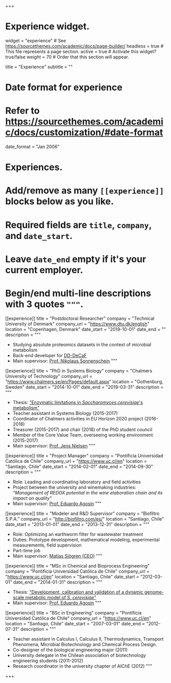 +++
# Experience widget.
widget = "experience"  # See https://sourcethemes.com/academic/docs/page-builder/
headless = true  # This file represents a page section.
active = true  # Activate this widget? true/false
weight = 70  # Order that this section will appear.

title = "Experience"
subtitle = ""

# Date format for experience
#   Refer to https://sourcethemes.com/academic/docs/customization/#date-format
date_format = "Jan 2006"

# Experiences.
#   Add/remove as many `[[experience]]` blocks below as you like.
#   Required fields are `title`, `company`, and `date_start`.
#   Leave `date_end` empty if it's your current employer.
#   Begin/end multi-line descriptions with 3 quotes `"""`.
[[experience]]
  title = "Postdoctoral Researcher"
  company = "Technical University of Denmark"
  company_url = "https://www.dtu.dk/english"
  location = "Copenhagen, Denmark"
  date_start = "2019-10-01"
  date_end = ""
  description = """
  * Studying absolute proteomics datasets in the context of microbial metabolism
  * Back-end developer for [DD-DeCaF](http://dd-decaf.eu/)
  * Main supervisor: [Prof. Nikolaus Sonnenschein](https://www.dtu.dk/english/service/phonebook/person?id=87972&tab=1)
  """

[[experience]]
  title = "PhD in Systems Biology"
  company = "Chalmers University of Technology"
  company_url = "https://www.chalmers.se/en/Pages/default.aspx"
  location = "Gothenburg, Sweden"
  date_start = "2014-10-01"
  date_end = "2019-03-31"
  description = """
  * Thesis: ["Enzymatic limitations in _Saccharomyces cerevisiae_'s metabolism"](https://research.chalmers.se/publication/508870)
  * Teacher assistant in Systems Biology (2015-2017)
  * Coordinator of Chalmers activities in EU Horizon 2020 project (2016-2018)
  * Treasurer (2015-2017) and chair (2018) of the PhD student council
  * Member of the Core Value Team, overseeing working environment (2015-2017)
  * Main supervisor: [Prof. Jens Nielsen](https://bioinnovationinstitute.com/team/jens-nielsen/)
  """

[[experience]]
  title = "Project Manager"
  company = "Pontificia Universidad Católica de Chile"
  company_url = "https://www.uc.cl/en"
  location = "Santiago, Chile"
  date_start = "2014-02-01"
  date_end = "2014-09-30"
  description = """
  * Role: Leading and coordinating laboratory and field activities
  * Project between the university and winemaking industries: _"Management of REDOX potential in the wine elaboration chain and its impact on quality"_
  * Main supervisor: [Prof. Eduardo Agosin](https://www.ing.uc.cl/en/academicos-e-investigadores/eduardo-agosin-trumper/)
  """

[[experience]]
  title = "Modeler and R&D Supervisor"
  company = "Biofiltro S.P.A."
  company_url = "http://biofiltro.com/es/"
  location = "Santiago, Chile"
  date_start = "2013-01-01"
  date_end = "2013-12-31"
  description = """
  * Role: Optimizing an earthworm filter for wastewater treatment
  * Duties: Prototype development, mathematical modeling, experimental measurements, field supervision
  * Part-time job
  * Main supervisor: [Matías Sjögren (CEO)](https://www.linkedin.com/in/matias-sjogren-023a9a12/)
  """

[[experience]]
  title = "MSc in Chemical and Bioprocess Engineering"
  company = "Pontificia Universidad Católica de Chile"
  company_url = "https://www.uc.cl/en"
  location = "Santiago, Chile"
  date_start = "2012-03-01"
  date_end = "2014-01-31"
  description = """
  * Thesis: ["Development, calibration and validation of a dynamic genome-scale metabolic model of _S. cerevisiae_"](https://repositorio.uc.cl/handle/11534/2965)
  * Main supervisor: [Prof. Eduardo Agosin](https://www.ing.uc.cl/en/academicos-e-investigadores/eduardo-agosin-trumper/)
  """

[[experience]]
  title = "BSc in Engineering"
  company = "Pontificia Universidad Católica de Chile"
  company_url = "https://www.uc.cl/en"
  location = "Santiago, Chile"
  date_start = "2007-03-01"
  date_end = "2012-07-31"
  description = """
  * Teacher assistant in Calculus I, Calculus II, Thermodynamics, Transport Phenomena, Microbial Biotechnology and Chemical Process Design.
  * Co-designer of the biological engineering major (2011)
  * University delegate in the Chilean association of biotechnology engineering students (2011-2012)
  * Research coordinator in the university chapter of AIChE (2012)
  """

+++
